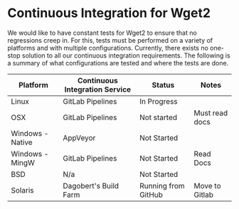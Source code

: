 # Continuous Integration for Wget2

We would like to have constant tests for Wget2 to ensure that no regressions creep in. For this, tests must be performed on a variety of platforms and with multiple configurations. Currently, there exists no one-stop solution to all our continuous integration requirements. The following is a summary of what configurations are tested and where the tests are done.

| Platform         | Continuous Integration Service   | Status              | Notes          |
| -----------      | -------------------------------- | --------            | -------        |
| Linux            | GitLab Pipelines                 | In Progress         |                |
| OSX              | GitLab Pipelines                 | Not started         | Must read docs |
| Windows - Native | AppVeyor                         | Not Started         |                |
| Windows - MingW  | GitLab Pipelines                 | Not Started         | Read Docs      |
| BSD              | N/a                              | Not Started         |                |
| Solaris          | Dagobert's Build Farm            | Running from GitHub | Move to Gitlab |


